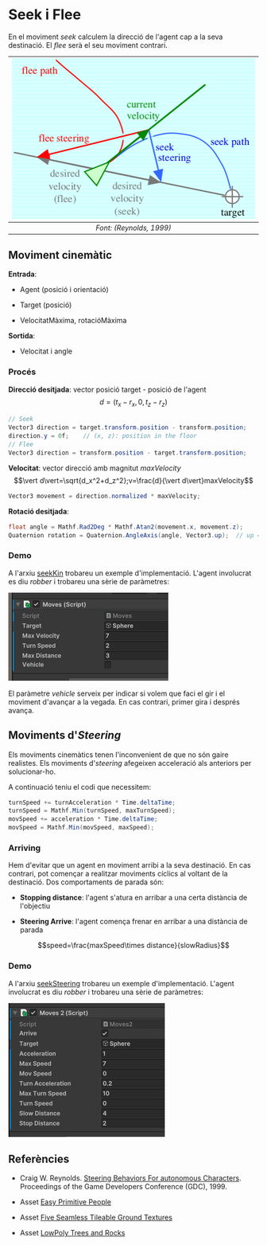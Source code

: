 # Seek i Flee

En el moviment *seek* calculem la direcció de l'agent cap a la seva destinació. El *flee* serà el seu moviment contrari.

|![](figures/seek.png)|
|:--:| 
| *Font: (Reynolds, 1999)* |

## Moviment cinemàtic

**Entrada**:

- Agent (posició i orientació)

- Target (posició)

- VelocitatMàxima, rotacióMàxima 

**Sortida**:

- Velocitat i angle 

### Procés

**Direcció desitjada**: vector posició target - posició de l'agent 
$$d=(t_x-r_x, 0, t_z-r_z)$$

```C#
// Seek
Vector3 direction = target.transform.position - transform.position;
direction.y = 0f;    // (x, z): position in the floor
// Flee
Vector3 direction = transform.position - target.transform.position;
```

**Velocitat**: vector direcció amb magnitut *maxVelocity*
$$\vert d\vert=\sqrt{d_x^2+d_z^2};v=\frac{d}{\vert d\vert}maxVelocity$$

```C#
Vector3 movement = direction.normalized * maxVelocity;
```

**Rotació desitjada**:

```C#
float angle = Mathf.Rad2Deg * Mathf.Atan2(movement.x, movement.z);
Quaternion rotation = Quaternion.AngleAxis(angle, Vector3.up);  // up = y
```

### Demo

A l'arxiu [seekKin](demos/seekKin.unitypackage) trobareu un exemple d'implementació.
L'agent involucrat es diu *robber* i trobareu una sèrie de paràmetres:

![](figures/robberKin.png)

El paràmetre *vehicle* serveix per indicar si volem que faci el gir i el moviment d'avançar a la vegada. En cas contrari, primer gira i després avança.

## Moviments d'*Steering*

Els moviments cinemàtics tenen l'inconvenient de que no són gaire realistes. Els moviments d'*steering* afegeixen acceleració als anteriors per solucionar-ho.

A continuació teniu el codi que necessitem:

```C#
turnSpeed += turnAcceleration * Time.deltaTime;
turnSpeed = Mathf.Min(turnSpeed, maxTurnSpeed);
movSpeed += acceleration * Time.deltaTime;
movSpeed = Mathf.Min(movSpeed, maxSpeed);
```

### Arriving

Hem d'evitar que un agent en moviment arribi a la seva destinació. En cas contrari, pot començar a realitzar moviments cíclics al voltant de la destinació. Dos comportaments de parada són:

- **Stopping distance**: l'agent s'atura en arribar a una certa distància de l'objectiu

- **Steering Arrive**: l'agent comença frenar en arribar a una distància de parada

$$speed=\frac{maxSpeed\times distance}{slowRadius}$$

### Demo

A l'arxiu [seekSteering](demos/seekSteering.unitypackage) trobareu un exemple d'implementació.
L'agent involucrat es diu *robber* i trobareu una sèrie de paràmetres:

![](figures/robberSteering.png)

## Referències

- Craig W. Reynolds. [Steering Behaviors For autonomous Characters](http://www.red3d.com/cwr/papers/1999/gdc99steer.pdf). Proceedings of the Game Developers Conference (GDC), 1999.

- Asset [Easy Primitive People](https://assetstore.unity.com/packages/3d/characters/easy-primitive-people-161846)

- Asset [Five Seamless Tileable Ground Textures](https://assetstore.unity.com/packages/2d/textures-materials/floors/five-seamless-tileable-ground-textures-57060)

- Asset [LowPoly Trees and Rocks](https://assetstore.unity.com/packages/3d/vegetation/lowpoly-trees-and-rocks-88376)




